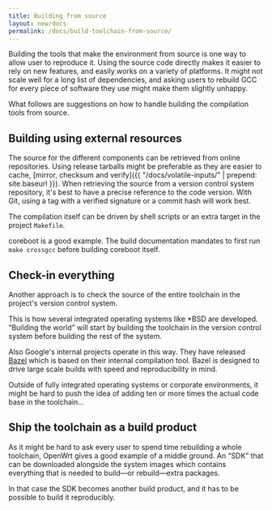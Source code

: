 ```yaml
---
title: Building from source
layout: new/docs
permalink: /docs/build-toolchain-from-source/
---
```


Building the tools that make the environment from source is one way to
allow user to reproduce it. Using the source code directly makes it easier to
rely on new features, and easily works on a variety of platforms. It
might not scale well for a long list of dependencies, and asking users
to rebuild GCC for every piece of software they use might make them
slightly unhappy.

What follows are suggestions on how to handle building the compilation
tools from source.

Building using external resources
---------------------------------

The source for the different components can be retrieved from online
repositories. Using release tarballs might be preferable as they are
easier to cache, [mirror, checksum and verify]({{ "/docs/volatile-inputs/" | prepend: site.baseurl }}).
When retrieving the source from a version control system repository,
it's best to have a precise reference to the code version. With Git,
using a tag with a verified signature or a commit hash will work best.

The compilation itself can be driven by shell scripts or an extra target
in the project `Makefile`.

coreboot is a good example. The build documentation mandates to first run
`make crossgcc` before building coreboot itself.

Check-in everything
-------------------

Another approach is to check the source of the entire toolchain in the
project's version control system.

This is how several integrated operating systems like \*BSD are
developed. “Building the world” will start by building the toolchain in
the version control system before building the rest of the system.

Also Google's internal projects operate in this way. They have
released [Bazel](https://bazel.io/) which is based on their
internal compilation tool. Bazel is designed to drive large scale
builds with speed and reproducibility in mind.

Outside of fully integrated operating systems or corporate environments,
it might be hard to push the idea of adding ten or more times the actual
code base in the toolchain…

Ship the toolchain as a build product
-------------------------------------

As it might be hard to ask every user to spend time rebuilding a whole
toolchain, OpenWrt gives a good example of a middle ground. An
“SDK” that can be downloaded alongside the system images which
contains everything that is needed to build—or rebuild—extra packages.

In that case the SDK becomes another build product, and it has to be
possible to build it reproducibly.
